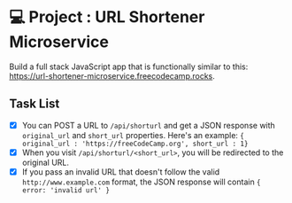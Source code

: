 # 💻 Project : URL Shortener Microservice

Build a full stack JavaScript app that is functionally similar to this: https://url-shortener-microservice.freecodecamp.rocks. 

## Task List
- [x] You can POST a URL to `/api/shorturl` and get a JSON response with `original_url` and `short_url` properties. Here's an example: `{ original_url : 'https://freeCodeCamp.org', short_url : 1}`
- [x] When you visit `/api/shorturl/<short_url>`, you will be redirected to the original URL.
- [x] If you pass an invalid URL that doesn't follow the valid `http://www.example.com` format, the JSON response will contain `{ error: 'invalid url' }`